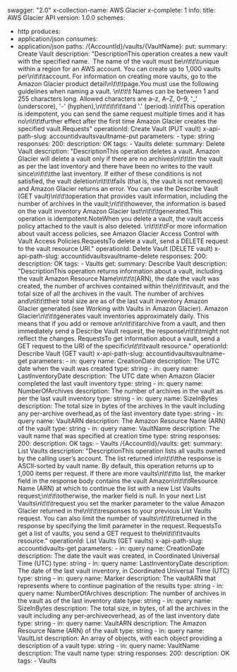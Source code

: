 swagger: "2.0"
x-collection-name: AWS Glacier
x-complete: 1
info:
  title: AWS Glacier API
  version: 1.0.0
schemes:
- http
produces:
- application/json
consumes:
- application/json
paths:
  /{AccountId}/vaults/{VaultName}:
    put:
      summary: Create  Vault
      description: "DescriptionThis operation creates a new vault with the specified
        name.&nbsp; The name of the vault must be\n\t\t\tunique within a region for
        an AWS account. You can create up to 1,000 vaults per\n\t\t\taccount. For
        information on creating more vaults, go to the Amazon Glacier product detail\n\t\t\tpage.You
        must use the following guidelines when naming a vault. \n\t\t\t Names can
        be between 1 and 255 characters long. Allowed characters are a&#8211;z, A&#8211;Z,
        0&#8211;9, '_' (underscore), '-' (hyphen),\n\t\t\t\t\t\tand '.' (period).\n\t\tThis
        operation is idempotent, you can send the same request multiple times and
        it has no\n\t\t\tfurther effect after the first time Amazon Glacier creates
        the specified vault.Requests"
      operationId: Create Vault (PUT vault)
      x-api-path-slug: accountidvaultsvaultname-put
      parameters:
      - type: string
      responses:
        200:
          description: OK
      tags:
      - Vaults
    delete:
      summary: Delete  Vault
      description: "DescriptionThis operation deletes a vault. Amazon Glacier will
        delete a vault only if there are no archives\n\t\t\tin the vault as per the
        last inventory and there have been no writes to the vault since\n\t\t\tthe
        last inventory. If either of these conditions is not satisfied, the vault
        deletion\n\t\t\tfails (that is, the vault is not removed) and Amazon Glacier
        returns an error. You can use the Describe Vault (GET vault)\n\t\t\toperation
        that provides vault information, including the number of archives in the vault;\n\t\t\thowever,
        the information is based on the vault inventory Amazon Glacier last\n\t\t\tgenerated.This
        operation is idempotent.NoteWhen you delete a vault, the vault access policy
        attached to the vault is also deleted. \n\t\t\t\tFor more information about
        vault access policies, see Amazon Glacier Access Control with Vault Access
        Policies.RequestsTo delete a vault, send a DELETE request to the vault resource
        URI."
      operationId: Delete Vault (DELETE vault)
      x-api-path-slug: accountidvaultsvaultname-delete
      responses:
        200:
          description: OK
      tags:
      - Vaults
    get:
      summary: Describe  Vault
      description: "DescriptionThis operation returns information about a vault, including
        the vault Amazon Resource Name\n\t\t\t(ARN), the date the vault was created,
        the number of archives contained within the\n\t\t\tvault, and the total size
        of all the archives in the vault. The number of archives and\n\t\t\ttheir
        total size are as of the last vault inventory Amazon Glacier generated (see
        Working with Vaults in Amazon Glacier). Amazon Glacier\n\t\t\tgenerates vault
        inventories approximately daily. This means that if you add or remove an\n\t\t\tarchive
        from a vault, and then immediately send a Describe Vault request, the response\n\t\t\tmight
        not reflect the changes.  RequestsTo get information about a vault, send a
        GET request to the URI of the specific\n\t\t\tvault resource."
      operationId: Describe Vault (GET vault)
      x-api-path-slug: accountidvaultsvaultname-get
      parameters:
      - in: query
        name: CreationDate
        description: The UTC date when the vault was created
        type: string
      - in: query
        name: LastInventoryDate
        description: The UTC date when Amazon Glacier completed the last vault inventory
        type: string
      - in: query
        name: NumberOfArchives
        description: The number of archives in the vault as per the last vault inventory
        type: string
      - in: query
        name: SizeInBytes
        description: The total size in bytes of the archives in the vault including
          any per-archive overhead,as of the last inventory date
        type: string
      - in: query
        name: VaultARN
        description: The Amazon Resource Name (ARN) of the vault
        type: string
      - in: query
        name: VaultName
        description: The vault name that was specified at creation time
        type: string
      responses:
        200:
          description: OK
      tags:
      - Vaults
  /{AccountId}/vaults:
    get:
      summary: List  Vaults
      description: "DescriptionThis operation lists all vaults owned by the calling
        user&#8217;s account. The list returned in\n\t\t\tthe response is ASCII-sorted
        by vault name. By default, this operation returns up to 1,000 items per request.
        If there are more vaults\n\t\t\tto list, the marker field in the response
        body contains the vault Amazon\n\t\t\tResource Name (ARN) at which to continue
        the list with a new List Vaults request;\n\t\t\totherwise, the marker field
        is null. In your next List Vaults\n\t\t\trequest you set the marker parameter
        to the value Amazon Glacier returned in the\n\t\t\tresponses to your previous
        List Vaults request. You can also limit the number of vaults\n\t\t\treturned
        in the response by specifying the limit parameter in the request. RequestsTo
        get a list of vaults, you send a GET request to the\n\t\t\t\tvaults resource."
      operationId: List Vaults (GET vaults)
      x-api-path-slug: accountidvaults-get
      parameters:
      - in: query
        name: CreationDate
        description: The date the vault was created, in Coordinated Universal Time
          (UTC)
        type: string
      - in: query
        name: LastInventoryDate
        description: The date of the last vault inventory, in Coordinated Universal
          Time (UTC)
        type: string
      - in: query
        name: Marker
        description: The vaultARN that represents where to continue pagination of
          the results
        type: string
      - in: query
        name: NumberOfArchives
        description: The number of archives in the vault as of the last inventory
          date
        type: string
      - in: query
        name: SizeInBytes
        description: The total size, in bytes, of all the archives in the vault including
          any per-archiveoverhead, as of the last inventory date
        type: string
      - in: query
        name: VaultARN
        description: The Amazon Resource Name (ARN) of the vault
        type: string
      - in: query
        name: VaultList
        description: An array of objects, with each object providing a description
          of a vault
        type: string
      - in: query
        name: VaultName
        description: The vault name
        type: string
      responses:
        200:
          description: OK
      tags:
      - Vaults